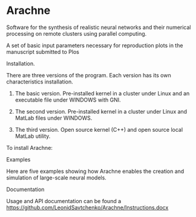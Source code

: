 # Arachne
Software for the synthesis of realistic neural networks and their numerical processing on remote clusters using parallel computing. 


A set of basic input parameters necessary for reproduction plots in the manuscript submitted to Plos

Installation. 

There are three versions of the program. Each version has its own characteristics installation.

1. The basic version. Pre-installed kernel in a cluster under Linux and an executable file under  WINDOWS with GNI.

2. The second version. Pre-installed kernel in a cluster under Linux and MatLab files under  WINDOWS. 

3. The third version. Open source kernel (C++) and open source local MatLab utility. 

To install Arachne:

Examples

Here are five examples showing how Arachne enables the creation and simulation of large-scale neural models.

Documentation

Usage and API documentation can be found a https://github.com/LeonidSavtchenko/Arachne/Instructions.docx


